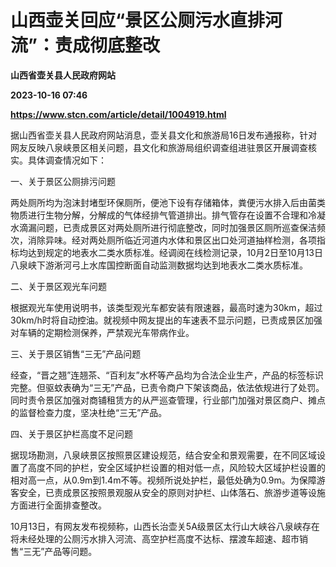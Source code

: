 # 山西壶关回应“景区公厕污水直排河流”：责成彻底整改
**山西省壶关县人民政府网站**

**2023-10-16 07:46**

**https://www.stcn.com/article/detail/1004919.html**

据山西省壶关县人民政府网站消息，壶关县文化和旅游局16日发布通报称，针对网友反映八泉峡景区相关问题，县文化和旅游局组织调查组进驻景区开展调查核实。具体调查情况如下：

一、关于景区公厕排污问题

两处厕所均为泡沫封堵型环保厕所，便池下设有存储箱体，粪便污水排入后由菌类物质进行生物分解，分解成的气体经排气管道排出。排气管存在设置不合理和冷凝水滴漏问题，已责成景区对两处厕所进行彻底整改，同时加强景区厕所巡查保洁频次，消除异味。经对两处厕所临近河道内水体和景区出口处河道抽样检测，各项指标均达到规定的地表水二类水质标准。经调阅在线检测记录，10月2日至10月13日八泉峡下游淅河弓上水库国控断面自动监测数据均达到地表水二类水质标准。

二、关于景区观光车问题

根据观光车使用说明书，该类型观光车都安装有限速器，最高时速为30km，超过30km/h时将自动控油。就视频中网友提出的车速表不显示问题，已责成景区加强对车辆的定期检测保养，严禁观光车带病作业。

三、关于景区销售“三无”产品问题

经查，“晋之翘”连翘茶、“百利友”水杯等产品均为合法企业生产，产品的标签标识完整。但驱蚊表确为“三无”产品，已责令商户下架该商品，依法依规进行了处罚。同时责令景区加强对商铺租赁方的从严巡查管理，行业部门加强对景区商户、摊点的监督检查力度，坚决杜绝“三无”产品。

四、关于景区护栏高度不足问题

据现场勘测，八泉峡景区按照景区建设规范，结合安全和景观需要，在不同区域设置了高度不同的护栏，安全区域护栏设置的相对低一点，风险较大区域护栏设置的相对高一点，从0.9m到1.4m不等。视频所说处护栏，最低处确为0.9m。为保障游客安全，已责成景区按照景观服从安全的原则对护栏、山体落石、旅游步道等设施方面进行全面排查整改。

10月13日，有网友发布视频称，山西长治壶关5A级景区太行山大峡谷八泉峡存在将未经处理的公厕污水排入河流、高空护栏高度不达标、摆渡车超速、超市销售“三无”产品等问题。